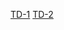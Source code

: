 [TD-1](https://petstore.swagger.io/?url=https://raw.githubusercontent.com/Marc985/Onboarding-API/main/TD1.yaml#/)
[TD-2](https://petstore.swagger.io/?url=https://raw.githubusercontent.com/Marc985/Onboarding-API/main/TD2.yaml#/teacher/delete%20teacher)
